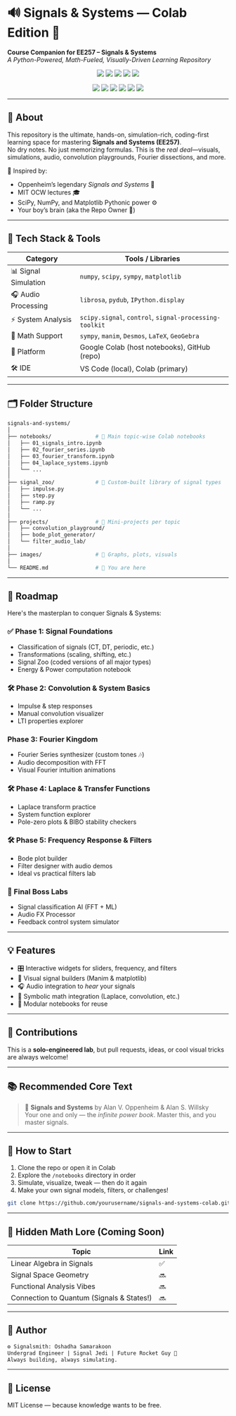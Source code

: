 # 🔊 Signals & Systems — Colab Edition 🚀  
**Course Companion for EE257 – Signals & Systems**  
*A Python-Powered, Math-Fueled, Visually-Driven Learning Repository*  

<p align="center">
  <img src="https://img.shields.io/badge/license-MIT-blue.svg" />
  <img src="https://img.shields.io/badge/Made%20with-Python-blue?logo=python" />
  <img src="https://img.shields.io/badge/maintained-yes-green" />
  <img src="https://img.shields.io/badge/built%20for-nerds-black" />
  <img src="https://img.shields.io/badge/course-EE257-blue" />
</p>

<p align="center">
  <img src="https://img.shields.io/badge/powered%20by-Colab-yellow?logo=google-colab" />
  <img src="https://img.shields.io/badge/status-awesome-brightgreen" />
  <img src="https://img.shields.io/badge/focus-visualization-critical" />
  <img src="https://img.shields.io/badge/mode-project--based-orange" />
  <img src="https://img.shields.io/badge/simulation-ready-purple?logo=python" />
  <img src="https://img.shields.io/badge/nerd_level-🧠_💥_1000-black" />
</p>



---

## 📘 About

This repository is the ultimate, hands-on, simulation-rich, coding-first learning space for mastering **Signals and Systems (EE257)**.  
No dry notes. No just memorizing formulas. This is the *real deal*—visuals, simulations, audio, convolution playgrounds, Fourier dissections, and more.

🧠 Inspired by:  
- Oppenheim’s legendary *Signals and Systems* 📘  
- MIT OCW lectures 🎓  
- SciPy, NumPy, and Matplotlib Pythonic power ⚙️  
- Your boy’s brain (aka the Repo Owner 💪)

---

## 🧰 Tech Stack & Tools

| Category        | Tools / Libraries                                  |
|----------------|-----------------------------------------------------|
| 📊 Signal Simulation | `numpy`, `scipy`, `sympy`, `matplotlib`            |
| 🎧 Audio Processing | `librosa`, `pydub`, `IPython.display`              |
| ⚡ System Analysis   | `scipy.signal`, `control`, `signal-processing-toolkit` |
| 🧠 Math Support     | `sympy`, `manim`, `Desmos`, `LaTeX`, `GeoGebra`    |
| 📁 Platform         | Google Colab (host notebooks), GitHub (repo)     |
| 🛠️ IDE              | VS Code (local), Colab (primary)         |

---

## 🗂️ Folder Structure

```bash
signals-and-systems/
│
├── notebooks/              # 📓 Main topic-wise Colab notebooks
│   ├── 01_signals_intro.ipynb
│   ├── 02_fourier_series.ipynb
│   ├── 03_fourier_transform.ipynb
│   ├── 04_laplace_systems.ipynb
│   └── ...
│
├── signal_zoo/             # 🦁 Custom-built library of signal types
│   ├── impulse.py
│   ├── step.py
│   ├── ramp.py
│   └── ...
│
├── projects/               # 🚧 Mini-projects per topic
│   ├── convolution_playground/
│   ├── bode_plot_generator/
│   └── filter_audio_lab/
│
├── images/                 # 📸 Graphs, plots, visuals
│
└── README.md               # 📖 You are here
```

---

## 🧭 Roadmap  

Here's the masterplan to conquer Signals & Systems:

### ✅ Phase 1: Signal Foundations
- Classification of signals (CT, DT, periodic, etc.)
- Transformations (scaling, shifting, etc.)
- Signal Zoo (coded versions of all major types)
- Energy & Power computation notebook

### 🛠️ Phase 2: Convolution & System Basics
- Impulse & step responses
- Manual convolution visualizer
- LTI properties explorer

###  Phase 3: Fourier Kingdom
- Fourier Series synthesizer (custom tones 🎶)
- Audio decomposition with FFT
- Visual Fourier intuition animations

### 🛠️ Phase 4: Laplace & Transfer Functions
- Laplace transform practice
- System function explorer
- Pole-zero plots & BIBO stability checkers

### 🛠️ Phase 5: Frequency Response & Filters
- Bode plot builder
- Filter designer with audio demos
- Ideal vs practical filters lab

### 🧪 Final Boss Labs
- Signal classification AI (FFT + ML)
- Audio FX Processor
- Feedback control system simulator

---

## 💡 Features
- 🎛️ Interactive widgets for sliders, frequency, and filters  
- 🎨 Visual signal builders (Manim & matplotlib)  
- 🎧 Audio integration to *hear* your signals  
- 🧮 Symbolic math integration (Laplace, convolution, etc.)  
- 🧱 Modular notebooks for reuse  

---

## 🤝 Contributions
This is a **solo-engineered lab**, but pull requests, ideas, or cool visual tricks are always welcome!

---

## 📚 Recommended Core Text
> 📘 **Signals and Systems** by Alan V. Oppenheim & Alan S. Willsky  
Your one and only — the *infinite power book*. Master this, and you master signals.

---

## 🚀 How to Start

1. Clone the repo or open it in Colab  
2. Explore the `/notebooks` directory in order  
3. Simulate, visualize, tweak — then do it again  
4. Make your own signal models, filters, or challenges!

```bash
git clone https://github.com/yourusername/signals-and-systems-colab.git
```

---

## 🧙 Hidden Math Lore (Coming Soon)

__Topic__ | __Link__
---|---
Linear Algebra in Signals |	✅
Signal Space Geometry |	🔜
Functional Analysis Vibes |	🔜
Connection to Quantum (Signals & States!) |	🔜

---

## 🧠 Author

```markdown
⚙️ Signalsmith: Oshadha Samarakoon  
Undergrad Engineer | Signal Jedi | Future Rocket Guy 🚀  
Always building, always simulating.
```

---

 ## 🧾 License
 
MIT License — because knowledge wants to be free.